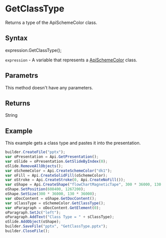 # GetClassType

Returns a type of the ApiSchemeColor class.

## Syntax

expression.GetClassType();

`expression` - A variable that represents a [ApiSchemeColor](../ApiSchemeColor.md) class.

## Parametrs

This method doesn't have any parameters.

## Returns

String

## Example

This example gets a class type and pastes it into the presentation.

```javascript
builder.CreateFile("pptx");
var oPresentation = Api.GetPresentation();
var oSlide = oPresentation.GetSlideByIndex(0);
oSlide.RemoveAllObjects();
var oSchemeColor = Api.CreateSchemeColor("dk1");
var oFill = Api.CreateSolidFill(oSchemeColor);
var oStroke = Api.CreateStroke(0, Api.CreateNoFill());
var oShape = Api.CreateShape("flowChartMagneticTape", 300 * 36000, 130 * 36000, oFill, oStroke);
oShape.SetPosition(608400, 1267200);
oShape.SetSize(300 * 36000, 130 * 36000);
var oDocContent = oShape.GetDocContent();
var sClassType = oSchemeColor.GetClassType();
var oParagraph = oDocContent.GetElement(0);
oParagraph.SetJc("left");
oParagraph.AddText("Class Type = " + sClassType);
oSlide.AddObject(oShape);
builder.SaveFile("pptx", "GetClassType.pptx");
builder.CloseFile();
```
